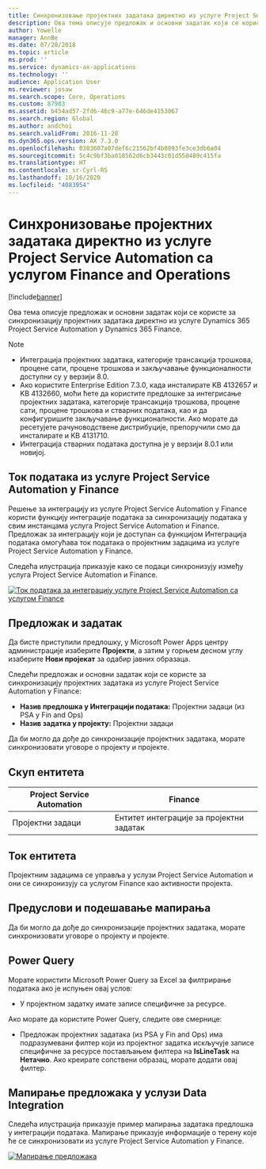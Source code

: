 ```yaml
---
title: Синхронизовање пројектних задатака директно из услуге Project Service Automation са услугом Finance and Operations
description: Ова тема описује предложак и основни задатак који се користе за синхронизацију пројектних задатака директно из услуге Microsoft Dynamics 365 Project Service Automation у Dynamics 365 Finance.
author: Yowelle
manager: AnnBe
ms.date: 07/20/2018
ms.topic: article
ms.prod: ''
ms.service: dynamics-ax-applications
ms.technology: ''
audience: Application User
ms.reviewer: josaw
ms.search.scope: Core, Operations
ms.custom: 87983
ms.assetid: b454ad57-2fd6-46c9-a77e-646de4153067
ms.search.region: Global
ms.author: andchoi
ms.search.validFrom: 2016-11-28
ms.dyn365.ops.version: AX 7.3.0
ms.openlocfilehash: 0383607a07def6c21562bf4b0893fe3ce3db6a04
ms.sourcegitcommit: 5c4c9bf3ba018562d6cb3443c01d550489c415fa
ms.translationtype: HT
ms.contentlocale: sr-Cyrl-RS
ms.lasthandoff: 10/16/2020
ms.locfileid: "4083954"
---
```

# <a name="synchronize-project-tasks-directly-from-project-service-automation-to-finance-and-operations"></a>Синхронизовање пројектних задатака директно из услуге Project Service Automation са услугом Finance and Operations

[!include[banner](../includes/banner.md)]

Ова тема описује предложак и основни задатак који се користе за синхронизацију пројектних задатака директно из услуге Dynamics 365 Project Service Automation у Dynamics 365 Finance.

> [!NOTE]
> - Интеграција пројектних задатака, категорије трансакција трошкова, процене сати, процене трошкова и закључавање функционалности доступни су у верзији 8.0.
> - Ако користите Enterprise Edition 7.3.0, када инсталирате KB 4132657 и KB 4132660, моћи ћете да користите предлошке за интегрисање пројектних задатака, категорије трансакција трошкова, процене сати, процене трошкова и стварних података, као и да конфигуришите закључавање функционалности. Ако морате да ресетујете рачуноводствене дистрибуције, препоручили смо да инсталирате и KB 4131710.
> - Интеграција стварних података доступна је у верзији 8.0.1 или новијој.

## <a name="data-flow-for-project-service-automation-to-finance"></a>Ток података из услуге Project Service Automation у Finance

Решење за интеграцију из услуге Project Service Automation у Finance користи функцију интеграције података за синхронизацију података у свим инстанцама услуга Project Service Automation и Finance. Предложак за интеграцију који је доступан са функцијом Интеграција података омогућава ток података о пројектним задацима из услуге Project Service Automation у Finance.

Следећа илустрација приказује како се подаци синхронизују између услуга Project Service Automation и Finance.

[![Ток података за интеграцију услуге Project Service Automation са услугом Finance](./media/ProjectTasksFlow.png)](./media/ProjectTasksFlow.png)

## <a name="template-and-task"></a>Предложак и задатак

Да бисте приступили предлошку, у Microsoft Power Apps центру администрације изаберите **Пројекти**, а затим у горњем десном углу изаберите **Нови пројекат** за одабир јавних образаца.

Следећи предложак и основни задатак који се користе за синхронизацију пројектних задатака из услуге Project Service Automation у Finance:

- **Назив предлошка у Интеграцији података:** Пројектни задаци (из PSA у Fin and Ops)
- **Назив задатка у пројекту:** Пројектни задаци

Да би могло да дође до синхронизације пројектних задатака, морате синхронизовати уговоре о пројекту и пројекте.

## <a name="entity-set"></a>Скуп ентитета

| Project Service Automation | Finance                             |
|----------------------------|-------------------------------------|
| Пројектни задаци              | Ентитет интеграције за пројектни задатак |

## <a name="entity-flow"></a>Ток ентитета

Пројектним задацима се управља у услузи Project Service Automation и они се синхронизују са услугом Finance као активности пројекта.

## <a name="prerequisites-and-mapping-setup"></a>Предуслови и подешавање мапирања

Да би могло да дође до синхронизације пројектних задатака, морате синхронизовати уговоре о пројекту и пројекте.

## <a name="power-query"></a>Power Query

Морате користити Microsoft Power Query за Excel за филтрирање података ако је испуњен овај услов:

- У пројектном задатку имате записе специфичне за ресурсе.

Ако морате да користите Power Query, следите ове смернице:

- Предложак пројектних задатака (из PSA у Fin and Ops) има подразумевани филтер који из пројектног задатка искључује записе специфичне за ресурсе постављањем филтера на **IsLineTask** на **Нетачно**. Ако креирате сопствени образац, морате додати овај филтер.

## <a name="template-mapping-in-data-integration"></a>Мапирање предложака у услузи Data Integration

Следећа илустрација приказује пример мапирања задатака предлошка у интеграцији података. Мапирање приказује информације о терену које ће се синхронизовати из услуге Project Service Automation у Finance.

[![Мапирање предложака](./media/ProjectTasksMapping.png)](./media/ProjectTasksMapping.png)

